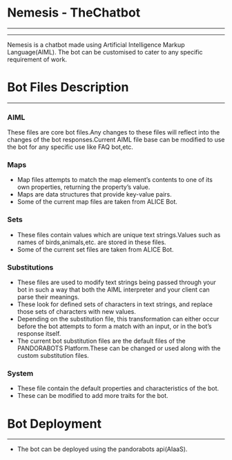 # Nemesis - TheChatbot
---
---
Nemesis is a chatbot made using Artificial Intelligence Markup Language(AIML).
The bot can be customised to cater to any specific requirement of work.

 # Bot Files Description
 ---
 ### AIML
 These files are core bot files.Any changes to these files will reflect into the changes of the bot responses.Current AIML file base can be modified to use the bot for any specific use like FAQ bot,etc.
 
 ### Maps
 -  Map files attempts to match the map element’s contents to one of its own properties, returning the property’s value. 
 -  Maps are data structures that provide key-value pairs.
 -  Some of the current map files are taken from ALICE Bot.
 ### Sets
- These files contain values which are unique text strings.Values such as names of birds,animals,etc. are stored in these files.
- Some of the current set files are taken from ALICE Bot.
 ### Substitutions
 - These files are used to modify text strings being passed through your bot in such a way that both the AIML interpreter and your client can parse their meanings.
 - These look for defined sets of characters in text strings, and replace those sets of characters with new values.
 - Depending on the substitution file, this transformation can either occur before the bot attempts to form a match with an input, or in the bot’s response itself.
 - The current bot substitution files are the default files of the PANDORABOTS Platform.These can be changed or used along with the custom substitution files.
 ### System
- These file contain the default properties and characteristics of the bot.
- These can be modified to add more traits for the bot.
# Bot Deployment
 ---
- The bot can be deployed using the pandorabots api(AIaaS).
